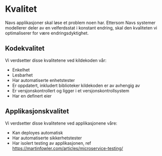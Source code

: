 # Kvalitet
Navs applikasjoner skal løse et problem noen har. Ettersom Navs systemer modellerer deler av en velferdsstat i konstant endring, skal den kvaliteten vi optimaliserer for være endringsdyktighet. 

## Kodekvalitet
Vi verdsetter disse kvalitetene ved kildekoden vår:
  * Enkelhet
  * Lesbarhet
  * Har automatiserte enhetstester
  * Er oppdatert, inkludert biblioteker kildekoden er av avhengig av
  * Er versjonskontrollert og ligger i et versjonskontrollsystem
  * Har en definert eier

## Applikasjonskvalitet
Vi verdsetter disse kvalitetene ved applikasjonene våre:
  * Kan deployes automatisk 
  * Har automatiserte sikkerhetstester
  * Har isolert testing av applikasjonen, ref https://martinfowler.com/articles/microservice-testing/
